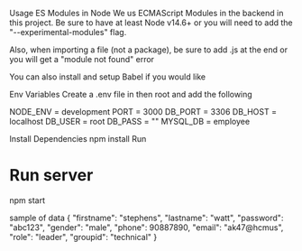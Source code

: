 Usage
ES Modules in Node
We us ECMAScript Modules in the backend in this project. Be sure to have at least Node v14.6+ or you will need to add the "--experimental-modules" flag.

Also, when importing a file (not a package), be sure to add .js at the end or you will get a "module not found" error

You can also install and setup Babel if you would like

Env Variables
Create a .env file in then root and add the following

NODE_ENV = development
PORT = 3000
DB_PORT = 3306
DB_HOST = localhost
DB_USER = root
DB_PASS = ""
MYSQL_DB = employee

Install Dependencies
npm install
Run

# Run server

npm start

sample of data
{
"firstname": "stephens",
"lastname": "watt",
"password": "abc123",
"gender": "male",
"phone": 90887890,
"email": "ak47@hcmus",
"role": "leader",
"groupid": "technical"
}
